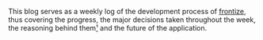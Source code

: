 This blog serves as a weekly log of the development process of [frontize](https://www.github.com/AvKat/frontize.git), thus covering the progress, the major decisions taken throughout the week, the reasoning behind them[¹](#footnotes) and the future of the application.
